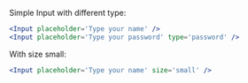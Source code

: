 Simple Input with different type:

```jsx
<Input placeholder='Type your name' />
<Input placeholder='Type your password' type='password' />
```

With size small:

```jsx
<Input placeholder='Type your name' size='small' />
```
